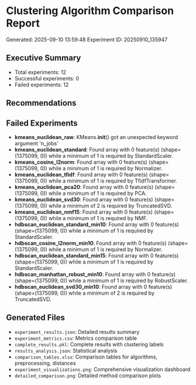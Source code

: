 # Clustering Algorithm Comparison Report
Generated: 2025-09-10 13:59:48
Experiment ID: 20250910_135947

## Executive Summary
- Total experiments: 12
- Successful experiments: 0
- Failed experiments: 12


## Recommendations
## Failed Experiments
- **kmeans_euclidean_raw**: KMeans.__init__() got an unexpected keyword argument 'n_jobs'
- **kmeans_euclidean_standard**: Found array with 0 feature(s) (shape=(1375099, 0)) while a minimum of 1 is required by StandardScaler.
- **kmeans_cosine_l2norm**: Found array with 0 feature(s) (shape=(1375099, 0)) while a minimum of 1 is required by Normalizer.
- **kmeans_euclidean_tfidf**: Found array with 0 feature(s) (shape=(1375099, 0)) while a minimum of 1 is required by TfidfTransformer.
- **kmeans_euclidean_pca20**: Found array with 0 feature(s) (shape=(1375099, 0)) while a minimum of 1 is required by PCA.
- **kmeans_euclidean_svd30**: Found array with 0 feature(s) (shape=(1375099, 0)) while a minimum of 2 is required by TruncatedSVD.
- **kmeans_euclidean_nmf15**: Found array with 0 feature(s) (shape=(1375099, 0)) while a minimum of 1 is required by NMF.
- **hdbscan_euclidean_standard_min10**: Found array with 0 feature(s) (shape=(1375099, 0)) while a minimum of 1 is required by StandardScaler.
- **hdbscan_cosine_l2norm_min10**: Found array with 0 feature(s) (shape=(1375099, 0)) while a minimum of 1 is required by Normalizer.
- **hdbscan_euclidean_standard_min15**: Found array with 0 feature(s) (shape=(1375099, 0)) while a minimum of 1 is required by StandardScaler.
- **hdbscan_manhattan_robust_min10**: Found array with 0 feature(s) (shape=(1375099, 0)) while a minimum of 1 is required by RobustScaler.
- **hdbscan_euclidean_svd30_min10**: Found array with 0 feature(s) (shape=(1375099, 0)) while a minimum of 2 is required by TruncatedSVD.

## Generated Files
- `experiment_results.json`: Detailed results summary
- `experiment_metrics.csv`: Metrics comparison table
- `complete_results.pkl`: Complete results with clustering labels
- `results_analysis.json`: Statistical analysis
- `comparison_tables.xlsx`: Comparison tables for algorithms, preprocessing, distances
- `experiment_visualizations.png`: Comprehensive visualization dashboard
- `detailed_comparison.png`: Detailed method comparison plots